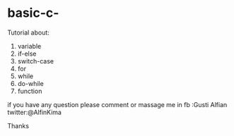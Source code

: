 # basic-c-
Tutorial about:
1. variable
2. if-else
3. switch-case
4. for
5. while
6. do-while
7. function

if you have any question please comment or massage me in
fb     :Gusti Alfian
twitter:@AlfinKima

Thanks

